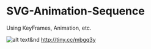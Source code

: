 # SVG-Animation-Sequence

Using KeyFrames, Animation, etc. 

![alt text](https://dash.readme.io/img/emojis/arrow-right-hook.png)&nd http://tiny.cc/mbgq3y
